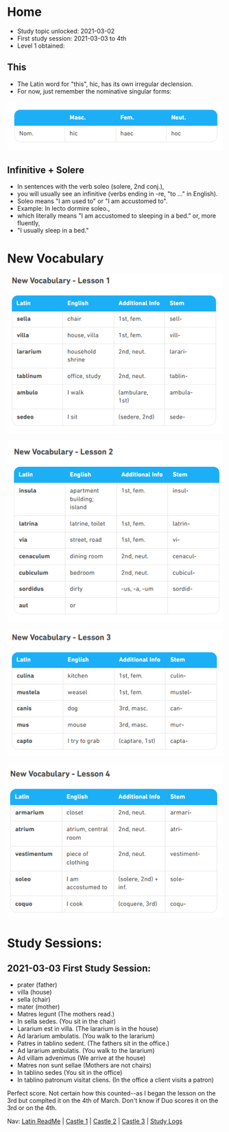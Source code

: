 # Home
* Study topic unlocked:  2021-03-02
* First study session:  2021-03-03 to 4th
* Level 1 obtained: 


## This
* The Latin word for "this", hic, has its own irregular declension. 
* For now, just remember the nominative singular forms:

![this](https://github.com/EO4wellness/T-I-L/blob/main/polyglot/latin/Castle-3/Images/this.png)

## Infinitive + Solere
* In sentences with the verb soleo (solere, 2nd conj.),
* you will usually see an infinitive (verbs ending in -re, "to ..." in English). 
* Soleo means "I am used to" or "I am accustomed to".
* Example: In lecto dormire soleo., 
* which literally means "I am accustomed to sleeping in a bed." or, more fluently,
* "I usually sleep in a bed."

# New Vocabulary 

![Lesson1](https://github.com/EO4wellness/T-I-L/blob/main/polyglot/latin/Castle-3/Images/Home-Lesson1.png)

![Lesson2](https://github.com/EO4wellness/T-I-L/blob/main/polyglot/latin/Castle-3/Images/Home-Lesson2.png)

![Lesson3](https://github.com/EO4wellness/T-I-L/blob/main/polyglot/latin/Castle-3/Images/Home-Lesson3.png)

![Lesson4](https://github.com/EO4wellness/T-I-L/blob/main/polyglot/latin/Castle-3/Images/Home-Lesson4.png)

# Study Sessions: 

## 2021-03-03 First Study Session: 
* prater (father)
* villa (house)
* sella (chair)
* mater (mother)
* Matres legunt (The mothers read.)
* In sella sedes. (You sit in the chair)
* Lararium est in villa. (The lararium is in the house)
* Ad lararium ambulatis. (You walk to the lararium)
* Patres in tablino sedent. (The fathers sit in the office.)
* Ad lararium ambulatis. (You walk to the lararium)
* Ad villam advenimus (We arrive at the house)
* Matres non sunt sellae (Mothers are not chairs)
* In tablino sedes (You sit in the office)
* In tablino patronum visitat cliens. (In the office a client visits a patron)

Perfect score.  Not certain how this counted--as I began the lesson on the 3rd but complted it on the 4th of March. Don't know if Duo scores it on the 3rd or on the 4th. 

Nav: [Latin ReadMe](https://github.com/EO4wellness/T-I-L/tree/main/polyglot/latin) | [Castle 1](https://github.com/EO4wellness/T-I-L/tree/main/polyglot/latin/Castle-1) | [Castle 2](https://github.com/EO4wellness/T-I-L/tree/main/polyglot/latin/Castle-2) | [Castle 3](https://github.com/EO4wellness/T-I-L/tree/main/polyglot/latin/Castle-3) | [Study Logs](https://github.com/EO4wellness/T-I-L/tree/main/polyglot/latin/study-log)
